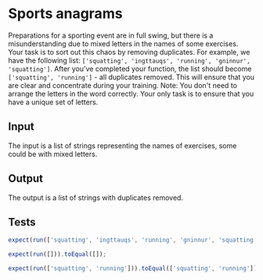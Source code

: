 # Sports anagrams

Preparations for a sporting event are in full swing, but there is a misunderstanding due to mixed letters in the names
of some exercises. Your task is to sort out this chaos by removing duplicates. For example, we have the following
list: `['squatting', 'ingttauqs', 'running', 'gninnur', 'squatting']`. After you've completed your function, the list
should become `['squatting', 'running']` - all duplicates removed. This will ensure that you are clear and concentrate
during your training.
Note: You don't need to arrange the letters in the word correctly. Your only task is to ensure that you have a unique
set of letters.

## Input

The input is a list of strings representing the names of exercises, some could be with mixed letters.

## Output

The output is a list of strings with duplicates removed.

## Tests

```javascript
expect(run(['squatting', 'ingttauqs', 'running', 'gninnur', 'squatting'])).toEqual(['squatting', 'running']);

expect(run([])).toEqual([]);

expect(run(['squatting', 'running'])).toEqual(['squatting', 'running']);
```
